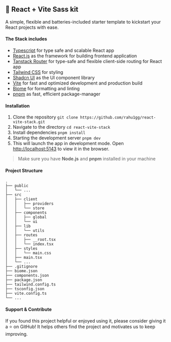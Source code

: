 ## 🚀 React + Vite Sass kit
A simple, flexible and batteries-included starter template to kickstart your React projects with ease.

#### The Stack includes
- [Typescript](https://www.typescriptlang.org/) for type safe and scalable React app
- [React.js](https://react.dev/) as the framework for building frontend application
- [Tanstack Router](https://tanstack.com/router/latest) for type-safe and flexible client-side routing for React app
- [Tailwind CSS](https://tailwindcss.com/) for styling
- [Shadcn UI](https://ui.shadcn.com/) as the UI component library
- [Vite](https://vitejs.dev/guide/) for fast and optimized development and production build
- [Biome](https://biomejs.dev/) for formatting and linting
- [pnpm](https://pnpm.io/) as fast, efficient package-manager

#### Installation
1. Clone the repository ```git clone https://github.com/rahu1gg/react-vite-stack.git```
2. Navigate to the directory ```cd react-vite-stack```
3. Install dependencies ```pnpm install```
4. Starting the development server ```pnpm dev```
5. This will launch the app in development mode. Open [http://localhost:5143](http://localhost:5143) to view it in the browser.

> Make sure you have __Node.js__ and __pnpm__ installed in your machine

#### Project Structure
```
.
├── public
│   └── ...
├── src
│   ├── client
│   │   ├── providers
│   │   └── store
│   ├── components
│   │   ├── global
│   │   └── ui
│   ├── lib
│   │   └── utils
│   ├── routes
│   │   ├── __root.tsx
│   │   └── index.tsx
│   ├── styles
│   │   └── main.css
│   ├── main.tsx
│   └── ...
├── .gitignore
├── biome.json
├── components.json
├── package.json
├── tailwind.config.ts
├── tsconfig.json
├── vite.config.ts
└── ...
```

#### Support & Contribute
If you found this project helpful or enjoyed using it, please consider giving it a ⭐️ on GitHub! It helps others find the project and motivates us to keep improving.
